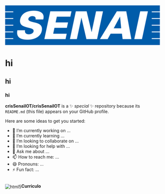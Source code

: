 ![logo](https://github.com/crisSenaiIOT/crisSenaiIOT/blob/main/senai-logo-3.png)

# hi
## hi 
### hi 

**crisSenaiIOT/crisSenaiIOT** is a ✨ _special_ ✨ repository because its `README.md` (this file) appears on your GitHub profile.

Here are some ideas to get you started:

- 🔭 I’m currently working on ...
- 🌱 I’m currently learning ...
- 👯 I’m looking to collaborate on ...
- 🤔 I’m looking for help with ...
- 💬 Ask me about ...
- 📫 How to reach me: ...
- 😄 Pronouns: ...
- ⚡ Fun fact: ...

<div style ="display: inline_block"><br/>
 <img align="center" alt="html5" src="https://img.shields.io/badge/Scala-DC322F?style=for-the-badge&logo=scala&logoColor=white&quot; />
 <img align="center" alt="html5" src="https://img.shields.io/badge/Lua-2C2D72?style=for-the-badge&logo=lua&logoColor=white&quot; />
 <img align="center" alt="html5" src="https://img.shields.io/badge/Angular-DD0031?style=for-the-badge&logo=angular&logoColor=white&quot; />
 <img align="center" alt="html5" src="https://img.shields.io/badge/Django-092E20?style=for-the-badge&logo=django&logoColor=white&quot; />
</div>

<a href="https://github.com/crisSenaiIOT/crisSenaiIOT/blob/main/cv.pdf" class="nav-link">**Curriculo**</a>
